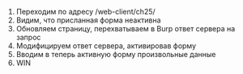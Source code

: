 1) Переходим по адресу /web-client/ch25/
2) Видим, что присланная форма неактивна
3) Обновляем страницу, перехватываем в Burp ответ сервера на запрос 
4) Модифицируем ответ сервера, активировав форму 
5) Вводим в теперь активную форму произвольные данные
6) WIN
